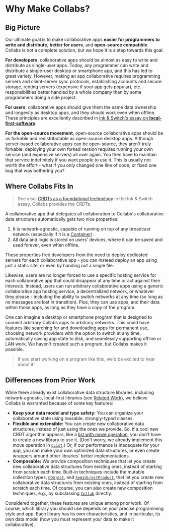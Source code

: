 # Why Make Collabs?

## Big Picture

Our ultimate goal is to make collaborative apps **easier for programmers to write and distribute**, **better for users**, and **open-source compatible**. Collabs is not a complete solution, but we hope it is a step towards this goal.

**For developers**, collaborative apps should be almost as easy to write and distribute as single-user apps. Today, any programmer can write and distribute a single-user desktop or smartphone app, and this has led to great variety. However, making an app collaborative requires programming servers and client-server sync protocols, establishing accounts and secure storage, renting servers (expensive if your app gets popular), etc. - responsibilities better handled by a whole company than by some programmers doing a side project.

**For users**, collaborative apps should give them the same data ownership and longevity as desktop apps, and they should work even when offline. These principles are excellently described in [Ink & Switch's essay on **local-first-software**](https://www.inkandswitch.com/local-first.html).

**For the open-source movement**, open-source collaborative apps should be as forkable and redistributable as open-source desktop apps. Although server-based collaborative apps can be open-source, they aren't truly forkable: deploying your own forked version requires running your own service (and expensive servers) all over again. You then have to maintain that service indefinitely if you want people to use it. This is usually not worth the effort - what if you only changed one line of code, or fixed one bug that was bothering you?

## Where Collabs Fits In

> See also: [CRDTs as a foundational technology](https://www.inkandswitch.com/local-first.html#crdts) in the Ink & Switch essay. Collabs provides the CRDTs.

A collaborative app that delegates all collaboration to Collabs's collaborative data structures automatically gets two nice properties:

1. It is network-agnostic, capable of running on top of any broadcast network (especially if it is a [Container](../guide/containers.html)).
2. All data and logic is stored on users' devices, where it can be saved and used forever, even when offline.

These properties free developers from the need to deploy dedicated servers for each collaborative app - you can instead deploy an app using just a static site, or even by handing out a single file.

Likewise, users are no longer forced to use a specific hosting service for each collaborative app that could disappear at any time or act against their interests. Instead, users can run arbitrary collaborative apps using a generic collaborative app hosting service, a decentralized network, or whatever they please - including the ability to switch networks at any time (so long as no messages are lost in transition). Plus, they can use apps, and their data within those apps, as long as they have a copy of the program.

One can imagine a desktop or smartphone program that is designed to connect arbitrary Collabs apps to arbitrary networks. This could have features like searching for and downloading apps for permanent use, choosing network providers with the option to switch at any time, automatically saving app state to disk, and seamlessly supporting offline or LAN work. We haven't created such a program, but Collabs makes it possible.

> If you start working on a program like this, we'd be excited to hear about it!

## Differences from Prior Work

While there already exist collaborative data structure libraries, including network-agnostic, local-first libraries (see [Related Work](./related_work.html)), we believe Collabs is warranted because of some key features:

- **Keep your data model and type safety:** You can organize your collaborative state using reusable, strongly-typed classes.
- **Flexible and extensible:** You can create new collaborative data structures, instead of just using the ones we provide. So, if a cool new CRDT algorithm appears, like a [list with move operation](https://dl.acm.org/doi/10.1145/3380787.3393677), you don't have to create a new library to use it. (Don't worry, we already implement this move operation in [`CList`](../api/collabs/classes/CList.html).) Or, if our performance is inadequate for your app, you can make your own optimized data structures, or even create wrappers around other libraries' better implementations.
- **Composable:** We provide composition techniques that let you create new collaborative data structures from existing ones, instead of starting from scratch each time. Built-in techniques include the mutable collection types, [`CObject`](../api/collabs/classes/CObject.html), and [`SemidirectProduct`](../api/collabs/classes/SemidirectProduct.html), that let you create new collaborative data structures from existing ones, instead of starting from scratch each time. Of course, you can also create new composition techniques, e.g., by subclassing [`Collab`](../api/collabs/classes/Collab.html) directly.

Considered together, these features are unique among prior work. Of course, which library you should use depends on your precise programming style and app. Each library has its own characteristics, and in particular, its own data model (how you must represent your data to make it collaborative).
